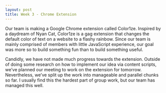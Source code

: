 ```yaml
---
layout: post
title: Week 3 - Chrome Extension
---
```


Our team is making a Google Chrome extension called Color1ze. Inspired by a daydream of Nyan Cat, Color1ze is a gag extension that changes the default color of text on a website to a flashy rainbow. Since our team is mainly comprised of members with little JavaScript experience, our goal was more so to build something fun than to build something useful.

<!--more-->

Candidly, we have not made much progress towards the extension. Outside of doing some research on how to implement our idea via content scripts, we’ve planned our meeting to work on the extension for tomorrow. Nevertheless, we’ve split up the work into manageable and parallel chunks so far. I usually find this the hardest part of group work, but our team has managed this well.
